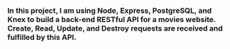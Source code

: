 ### In this project, I am using Node, Express, PostgreSQL, and Knex to build a back-end RESTful API for a movies website. Create, Read, Update, and Destroy requests are received and fulfilled by this API.
